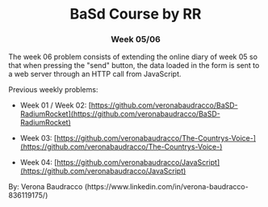<h1 align="center">BaSd Course by RR</h1>
<h3 align="center">Week 05/06</h3>

<p> The week 06 problem consists of extending the online diary of week 05 so that when pressing the "send" button, the data loaded in the form is sent to a web server through an HTTP call from JavaScript.</p>

<p>Previous weekly problems:</p>

- Week 01 / Week 02: [https://github.com/veronabaudracco/BaSD-RadiumRocket](https://github.com/veronabaudracco/BaSD-RadiumRocket)

- Week 03: [https://github.com/veronabaudracco/The-Countrys-Voice-](https://github.com/veronabaudracco/The-Countrys-Voice-)

- Week 04: [https://github.com/veronabaudracco/JavaScript](https://github.com/veronabaudracco/JavaScript)



<p> By: Verona Baudracco (https://www.linkedin.com/in/verona-baudracco-836119175/)</p>

